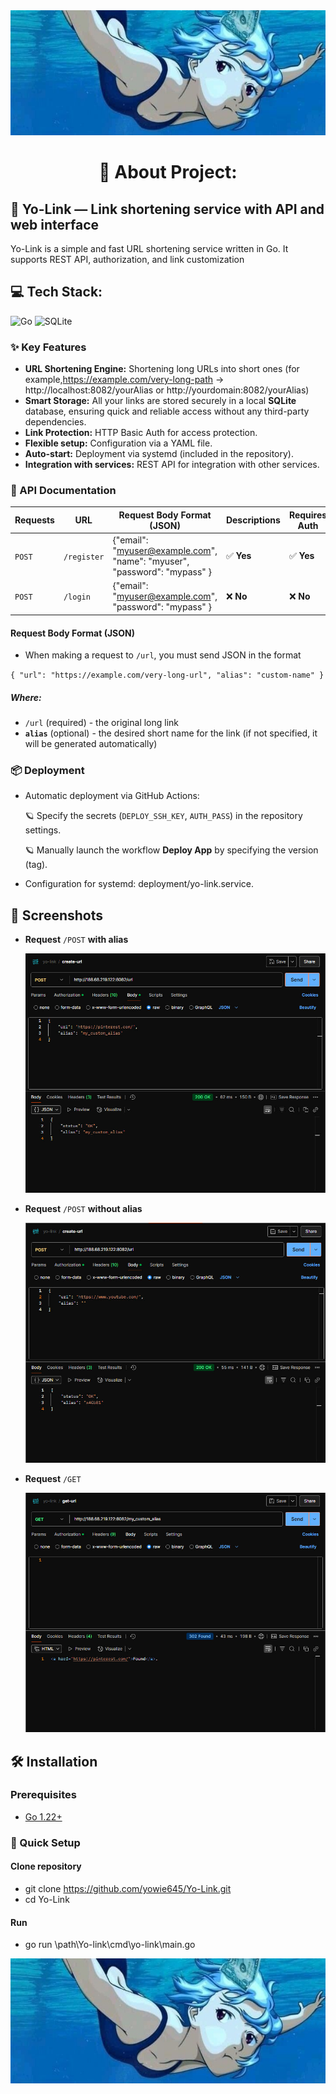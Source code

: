 <img src="screenshots/prev.jpg" width="100%" height="200px" alt="Preview">

<h1 align="center">💫 About Project:</h1>

## 🧸 Yo-Link — Link shortening service with API and web interface

Yo-Link is a simple and fast URL shortening service written in Go. It supports REST API, authorization, and link customization

## 💻 Tech Stack:

![Go](https://img.shields.io/badge/go-%2300ADD8.svg?style=for-the-badge&logo=go&logoColor=white) ![SQLite](https://img.shields.io/badge/sqlite-%2307405e.svg?style=for-the-badge&logo=sqlite&logoColor=white)

### ✨ Key Features

- **URL Shortening Engine:** Shortening long URLs into short ones (for example,https://example.com/very-long-path → http://localhost:8082/yourAlias or http://yourdomain:8082/yourAlias)
- **Smart Storage:** All your links are stored securely in a local **SQLite** database, ensuring quick and reliable access without any third-party dependencies.
- **Link Protection:** HTTP Basic Auth for access protection.
- **Flexible setup:** Configuration via a YAML file.
- **Auto-start:** Deployment via systemd (included in the repository).
- **Integration with services:** REST API for integration with other services.

### 📄 API Documentation

| Requests | URL         | Request Body Format (JSON)                                               | Descriptions | Requires Auth |
| -------- | ----------- | ------------------------------------------------------------------------ | ------------ | ------------- |
| `POST`   | `/register` | {"email": "myuser@example.com", "name": "myuser", "password": "mypass" } | ✅ **Yes**   | ✅ **Yes**    |
| `POST`   | `/login`    | {"email": "myuser@example.com", "password": "mypass" }                   | ❌ **No**    | ❌ **No**     |

#### Request Body Format (JSON)

- When making a request to `/url`, you must send JSON in the format

`{
  "url": "https://example.com/very-long-url",
  "alias": "custom-name"
}`

##### Where:

- `/url` (required) - the original long link
- **`alias`** (optional) - the desired short name for the link (if not specified, it will be generated automatically)

### 📦 Deployment

- Automatic deployment via GitHub Actions:

  🪐 Specify the secrets (`DEPLOY_SSH_KEY`, `AUTH_PASS`) in the repository settings.

  🪐 Manually launch the workflow **Deploy App** by specifying the version (tag).

- Configuration for systemd: deployment/yo-link.service.

## 📸 Screenshots

- **Request** `/POST` **with alias**

  ![post-with-alias](screenshots/post-with-alias.jpg)

- **Request** `/POST` **without alias**

  ![post-without-alias](screenshots/post-without-alias.jpg)

- **Request** `/GET`

  ![get](screenshots/get.jpg)

## 🛠️ Installation

### Prerequisites

- [Go 1.22+](https://golang.org/dl/)

### 🪭 Quick Setup

#### Clone repository

- git clone https://github.com/yowie645/Yo-Link.git
- cd Yo-Link

#### Run

- go run \path\Yo-link\cmd\yo-link\main.go

<img src="screenshots/prev.jpg" width="100%" height="200px" alt="Preview">
